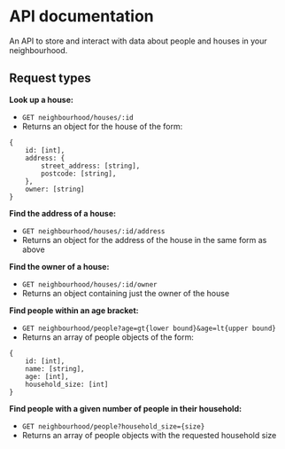 # API documentation

An API to store and interact with data about people and houses in your neighbourhood.

## Request types

**Look up a house:**

- `GET neighbourhood/houses/:id`
- Returns an object for the house of the form:

```
{
    id: [int],
    address: {
        street_address: [string],
        postcode: [string],
    },
    owner: [string]
}
```

**Find the address of a house:**

- `GET neighbourhood/houses/:id/address`
- Returns an object for the address of the house in the same form as above

**Find the owner of a house:**

- `GET neighbourhood/houses/:id/owner`
- Returns an object containing just the owner of the house

**Find people within an age bracket:**

- `GET neighbourhood/people?age=gt{lower bound}&age=lt{upper bound}`
- Returns an array of people objects of the form:

```
{
    id: [int],
    name: [string],
    age: [int],
    household_size: [int]
}
```

**Find people with a given number of people in their household:**

- `GET neighbourhood/people?household_size={size}`
- Returns an array of people objects with the requested household size
